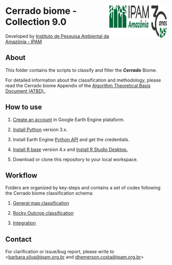 <div>
    <img src='https://github.com/mapbiomas/brazil-cerrado/blob/main/lulc_30m_landsat/collection_60/2-general-map/www/logo-ipam-30anos.jpg?raw=true' height='100' width='180' align='right'>
    <h1>Cerrado biome - Collection 9.0</h1>
</div>

Developed by [Instituto de Pesquisa Ambiental da Amazônia - IPAM](https://ipam.org.br/)<br>

## About
This folder contains the scripts to classify and filter the ***Cerrado*** Biome.

For detailed information about the classification and methodology, please read the Cerrado biome Appendix of the [Algorithm Theoretical Basis Document (ATBD).](https://mapbiomas.org/download-dos-atbds).

## How to use
1. [Create an account](https://signup.earthengine.google.com/) in Google Earth Engine plataform.

2. [Install Python](https://www.python.org/downloads/) version 3.x.

3. Install Earth Engine [Python API](https://developers.google.com/earth-engine/guides/python_install) and get the credentials. 

4. [Install R base](https://cran.r-project.org/bin/) version 4.x and [Install R Studio Desktop.](https://www.rstudio.com/products/rstudio/download/)

5. Download or clone this repository to your local workspace.

## Workflow
Folders are organized by key-steps and contains a set of codes following the Cerrado biome classification schema:

1. [General map classification](https://github.com/mapbiomas/brazil-cerrado/tree/main/lulc_30m_landsat/collection_09/1-general-map)

2. [Rocky Outcrop classification](https://github.com/mapbiomas/brazil-cerrado/tree/main/lulc_30m_landsat/collection_09/2-rocky-outcrop)

3. [Integration](https://github.com/mapbiomas/brazil-cerrado/tree/main/lulc_30m_landsat/collection_09/3-integration)

## Contact
For clarification or issue/bug report, please write to <barbara.silva@ipam.org.br and dhemerson.costa@ipam.org.br>
